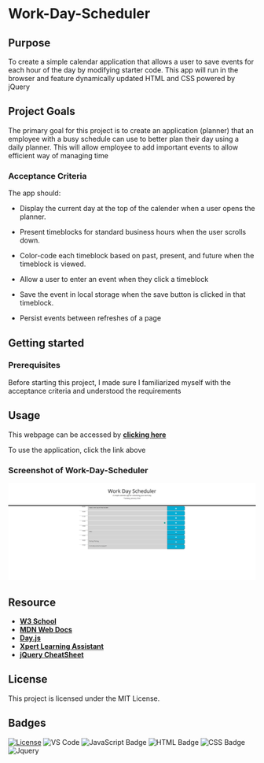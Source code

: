 # Work-Day-Scheduler

## Purpose

To create a simple calendar application that allows a user to save events for each hour of the day by modifying starter code. This app will run in the browser and feature dynamically updated HTML and CSS powered by jQuery

## Project Goals

The primary goal for this project is to create an application (planner) that an employee with a busy schedule can use to better plan their day using a daily planner. This will allow employee to add important events to allow efficient way of managing time

### Acceptance Criteria

The app should:

- Display the current day at the top of the calender when a user opens the planner.

- Present timeblocks for standard business hours when the user scrolls down.

- Color-code each timeblock based on past, present, and future when the timeblock is viewed.

- Allow a user to enter an event when they click a timeblock

- Save the event in local storage when the save button is clicked in that timeblock.

- Persist events between refreshes of a page

## Getting started

### Prerequisites

Before starting this project, I made sure I familiarized myself with the acceptance criteria and understood the requirements

## Usage

This webpage can be accessed by [**clicking here**](https://dalabi91.github.io/Password-Generator/)

To use the application, click the link above

### Screenshot of Work-Day-Scheduler

![](./assets/images/planner.png)

## Resource

- [**W3 School**](https://www.w3schools.com/)
- [**MDN Web Docs**](https://developer.mozilla.org/)
- [**Day.js**](https://day.js.org/docs/en/display/format)
- [**Xpert Learning Assistant**](https://bootcampspot.instructure.com/courses/5693/external_tools/313)
- [**jQuery CheatSheet**](https://htmlcheatsheet.com/jquery/)

## License

This project is licensed under the MIT License.

## Badges

[![License](https://img.shields.io/badge/License-MIT-blue.svg)](https://opensource.org/licenses/MIT)
![VS Code](https://img.shields.io/badge/Made%20with-VSCode-1f425f.svg)
![JavaScript Badge](https://img.shields.io/badge/JavaScript-F7DF1E?logo=javascript&logoColor=000&style=flat)
![HTML Badge](https://img.shields.io/badge/HTML-E34F26?logo=html5&logoColor=white&style=flat)
![CSS Badge](https://img.shields.io/badge/CSS-1572B6?logo=css3&logoColor=white&style=flat)
![Jquery](https://img.shields.io/badge/jQuery-0769AD?style=for-the-badge&logo=jquery&logoColor=white&style=flat)
